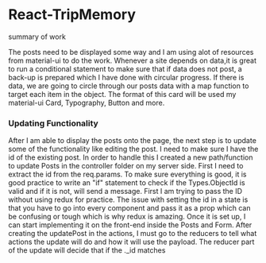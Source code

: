 # React-TripMemory 


summary of work

<p> The posts need to be displayed some way and I am using alot of resources from material-ui to do the work. Whenever a site depends on data,it is great to run a conditional statement to make sure that if data does not post, a back-up is prepared which I have done with circular progress. If there is data, we are going to circle through our posts data with a map function to target each item in the object. The format of this card will be used my material-ui Card, Typography, Button and more.</p>

<h3> Updating Functionality </h3>
<p>After I am able to display the posts onto the page, the next step is to update some of the functionality like editing the post. I need to make sure I have the id of the existing post. In order to handle this I created a new path/function to update Posts in the controller folder on my server side. First I need to extract the id from the req.params. To make sure everything is good, it is good practice to write an "if" statement to check if the Types.ObjectId is valid and if it is not, will send a message. First I am trying to pass the ID without using redux for practice. The issue with setting the id in a state is that you have to go into every component and pass it as a prop which can be confusing or tough which is why redux is amazing. Once it is set up, I can start implementing it on the front-end inside the Posts and Form. After creating the updatePost in the actions, I must go to the reducers to tell what actions the update will do and how it will use the payload. The reducer part of the update will decide that if the ._id matches </p>